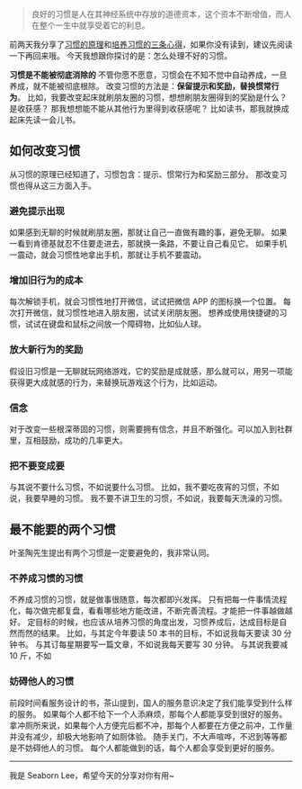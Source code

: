 >良好的习惯是人在其神经系统中存放的道德资本，这个资本不断增值，而人在整个一生中就享受着它的利息。

前两天我分享了[习惯的原理](http://www.jianshu.com/p/3525376f7a92)和[培养习惯的三条心得](http://www.jianshu.com/p/1cf402524a0a)，如果你没有读到，建议先阅读一下再回来哦。
今天我想跟你探讨的是：怎么处理不好的习惯。

**习惯是不能被彻底消除的**
不管你愿不愿意，习惯会在不知不觉中自动养成，一旦养成，就不能被彻底根除。
改变习惯的方法是：**保留提示和奖励，替换惯常行为**。
比如，我要改变起床就刷朋友圈的习惯，想想刷朋友圈得到的奖励是什么？是收获感？
那我想想能不能从其他行为里得到收获感呢？
比如读书，那我就换成起床先读一会儿书。

## 如何改变习惯
从习惯的原理已经知道了，习惯包含：提示、惯常行为和奖励三部分。
那改变习惯也得从这三方面入手。

### 避免提示出现
如果感到无聊的时候就刷朋友圈，那就让自己一直做有趣的事，避免无聊。
如果一看到肯德基就忍不住要走进去，那就换一条路，不要让自己看见它。
如果手机一震动，就会习惯性地拿出手机，那就让手机不要震动。

### 增加旧行为的成本
每次解锁手机，就会习惯性地打开微信，试试把微信 APP 的图标换一个位置。
每次打开微信，就习惯性地进入朋友圈，试试关闭朋友圈。
想养成使用快捷键的习惯，试试在键盘和鼠标之间放一个障碍物，比如仙人球。

### 放大新行为的奖励
假设旧习惯是一无聊就玩网络游戏，它的奖励是成就感，那么就可以，用另一项能获得更大成就感的行为，来替换玩游戏这个行为，比如运动。

### 信念
对于改变一些根深蒂固的习惯，则需要拥有信念，并且不断强化。可以加入到社群里，互相鼓励，成功的几率更大。

### 把不要变成要
与其说不要什么习惯，不如说要什么习惯。
比如，我不要吃夜宵的习惯，不如说，我要早睡的习惯。
我不要不讲卫生的习惯，不如说，我要每天洗澡的习惯。

## 最不能要的两个习惯
叶圣陶先生提出有两个习惯是一定要避免的，我非常认同。

### 不养成习惯的习惯
不养成习惯的习惯，就是做事很随意，每次都即兴发挥。
只有把每一件事情流程化，每次做完都复盘，看看哪些地方能改进，不断完善流程。才能把一件事越做越好。
定目标的时候，也应该从培养习惯的角度出发，习惯养成后，达成目标是自然而然的结果。
比如，与其定今年要读 50 本书的目标，不如说我每天要读 30 分钟书。
与其订每星期要写一篇文章，不如说我每天要写 30 分钟。
与其说我要减 10 斤，不如

### 妨碍他人的习惯
前段时间看服务设计的书，茶山提到，国人的服务意识决定了我们能享受到什么样的服务。
如果每个人都不给下一个人添麻烦，那每个人都能享受到很好的服务。
拿冲厕所来说，如果每个人方便完后都不冲，那每个人都要在方便之前冲，工作量并没有减少，却极大地影响了如厕体验。
随手关门，不大声喧哗，不迟到等等都是不妨碍他人的习惯。
每个人都能做到的话，每个人都会享受到更好的服务。

---
我是 Seaborn Lee，希望今天的分享对你有用~